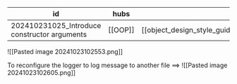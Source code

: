
| id                                           | hubs    | source                                                     |
| -------------------------------------------- | ------- | ---------------------------------------------------------- |
| 202410231025_Introduce constructor arguments | [[OOP]] | [[object_design_style_guide_matthias_noback.pdf#page=228]] |
![[Pasted image 20241023102553.png]]

To reconfigure the logger to log message to another file 
==> 
![[Pasted image 20241023102605.png]]